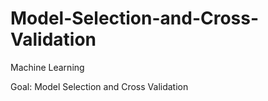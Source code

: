 # Model-Selection-and-Cross-Validation
Machine Learning

Goal: Model Selection and Cross Validation
